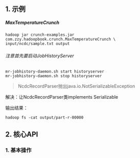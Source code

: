 ## 1. 示例
##### MaxTemperatureCrunch
```
hadoop jar crunch-examples.jar com.zzy.hadoopbook.crunch.MaxTemperatureCrunch \
input/ncdc/sample.txt output
```
###### 注意首先要启动JobHistoryServer
```
mr-jobhistory-daemon.sh start historyserver
mr-jobhistory-daemon.sh stop historyserver
```
>NcdcRecordParser抛出java.io.NotSerializableException

解决：让NcdcRecordParser类implements Serializable

输出结果：
```
hadoop fs -cat output/part-r-00000
```

## 2. 核心API
### 1. 基本操作